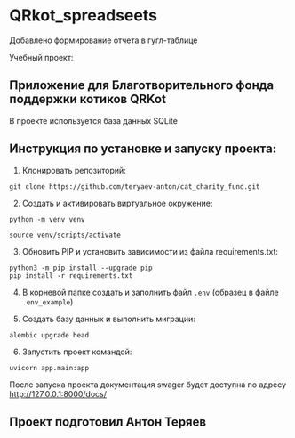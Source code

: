 # QRkot_spreadseets
Добавлено формирование отчета в гугл-таблице

Учебный проект:
## Приложение для Благотворительного фонда поддержки котиков **QRKot**

В проекте используется база данных SQLite



## Инструкция по установке и запуску проекта:
1. Клонировать репозиторий:

```
git clone https://github.com/teryaev-anton/cat_charity_fund.git
```

2. Создать и активировать виртуальное окружение:

```
python -m venv venv

source venv/scripts/activate
```

3. Обновить PIP и установить зависимости из файла requirements.txt:

```
python3 -m pip install --upgrade pip
pip install -r requirements.txt
```

4. В корневой папке cоздать и заполнить файл `.env` (образец в файле `.env_example`)

5. Создать базу данных и выполнить миграции:
```
alembic upgrade head
```

6. Запустить проект командой:
```
uvicorn app.main:app
```

После запуска проекта документация swager будет доступна по адресу http://127.0.0.1:8000/docs/


## Проект подготовил Антон Теряев